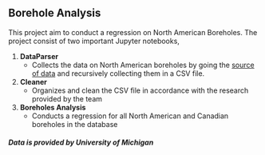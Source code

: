 ## Borehole Analysis
This project aim to conduct a regression on North American Boreholes.  The project consist of two important Jupyter notebooks, 
1. **DataParser** 
	- Collects the data on North American boreholes by going the [source of data](https://geothermal.earth.lsa.umich.edu/NAM.html) and recursively collecting them in a CSV file.
2. **Cleaner**
	- Organizes and clean the CSV file in accordance with the research provided by the team 
3. **Boreholes Analysis**
	- Conducts a regression for all North American and Canadian boreholes in the database

##### Data is provided by University of Michigan 

